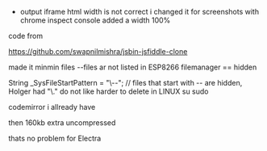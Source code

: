 * output iframe html width is not correct i changed it for screenshots with chrome inspect console added a width 100%


code from

https://github.com/swapnilmishra/jsbin-jsfiddle-clone

made it minmin files --files ar not listed in ESP8266 filemanager == hidden

 String _SysFileStartPattern =  "\\--"; // files that start with -- are hidden, Holger had  "\\." do not like harder to delete in LINUX su sudo

codemirror i allready have

then 160kb extra uncompressed

thats no problem for Electra
